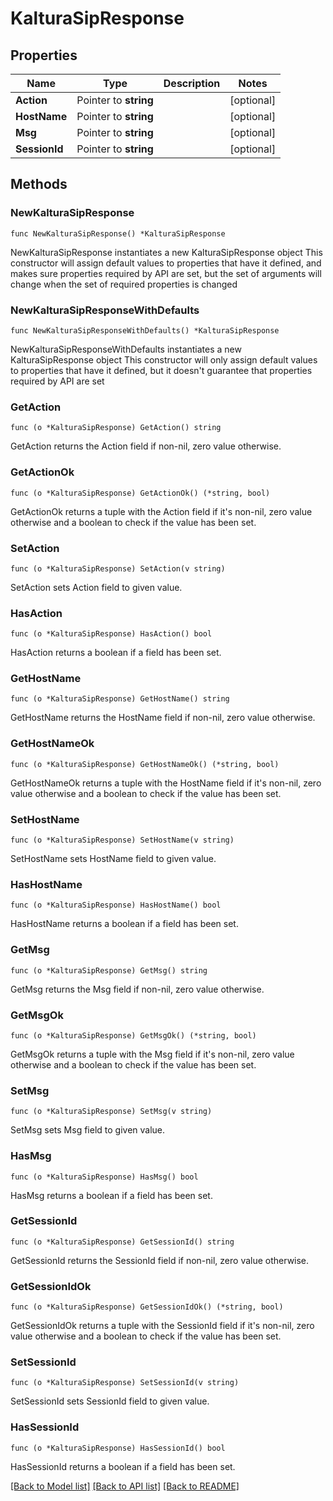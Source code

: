 # KalturaSipResponse

## Properties

Name | Type | Description | Notes
------------ | ------------- | ------------- | -------------
**Action** | Pointer to **string** |  | [optional] 
**HostName** | Pointer to **string** |  | [optional] 
**Msg** | Pointer to **string** |  | [optional] 
**SessionId** | Pointer to **string** |  | [optional] 

## Methods

### NewKalturaSipResponse

`func NewKalturaSipResponse() *KalturaSipResponse`

NewKalturaSipResponse instantiates a new KalturaSipResponse object
This constructor will assign default values to properties that have it defined,
and makes sure properties required by API are set, but the set of arguments
will change when the set of required properties is changed

### NewKalturaSipResponseWithDefaults

`func NewKalturaSipResponseWithDefaults() *KalturaSipResponse`

NewKalturaSipResponseWithDefaults instantiates a new KalturaSipResponse object
This constructor will only assign default values to properties that have it defined,
but it doesn't guarantee that properties required by API are set

### GetAction

`func (o *KalturaSipResponse) GetAction() string`

GetAction returns the Action field if non-nil, zero value otherwise.

### GetActionOk

`func (o *KalturaSipResponse) GetActionOk() (*string, bool)`

GetActionOk returns a tuple with the Action field if it's non-nil, zero value otherwise
and a boolean to check if the value has been set.

### SetAction

`func (o *KalturaSipResponse) SetAction(v string)`

SetAction sets Action field to given value.

### HasAction

`func (o *KalturaSipResponse) HasAction() bool`

HasAction returns a boolean if a field has been set.

### GetHostName

`func (o *KalturaSipResponse) GetHostName() string`

GetHostName returns the HostName field if non-nil, zero value otherwise.

### GetHostNameOk

`func (o *KalturaSipResponse) GetHostNameOk() (*string, bool)`

GetHostNameOk returns a tuple with the HostName field if it's non-nil, zero value otherwise
and a boolean to check if the value has been set.

### SetHostName

`func (o *KalturaSipResponse) SetHostName(v string)`

SetHostName sets HostName field to given value.

### HasHostName

`func (o *KalturaSipResponse) HasHostName() bool`

HasHostName returns a boolean if a field has been set.

### GetMsg

`func (o *KalturaSipResponse) GetMsg() string`

GetMsg returns the Msg field if non-nil, zero value otherwise.

### GetMsgOk

`func (o *KalturaSipResponse) GetMsgOk() (*string, bool)`

GetMsgOk returns a tuple with the Msg field if it's non-nil, zero value otherwise
and a boolean to check if the value has been set.

### SetMsg

`func (o *KalturaSipResponse) SetMsg(v string)`

SetMsg sets Msg field to given value.

### HasMsg

`func (o *KalturaSipResponse) HasMsg() bool`

HasMsg returns a boolean if a field has been set.

### GetSessionId

`func (o *KalturaSipResponse) GetSessionId() string`

GetSessionId returns the SessionId field if non-nil, zero value otherwise.

### GetSessionIdOk

`func (o *KalturaSipResponse) GetSessionIdOk() (*string, bool)`

GetSessionIdOk returns a tuple with the SessionId field if it's non-nil, zero value otherwise
and a boolean to check if the value has been set.

### SetSessionId

`func (o *KalturaSipResponse) SetSessionId(v string)`

SetSessionId sets SessionId field to given value.

### HasSessionId

`func (o *KalturaSipResponse) HasSessionId() bool`

HasSessionId returns a boolean if a field has been set.


[[Back to Model list]](../README.md#documentation-for-models) [[Back to API list]](../README.md#documentation-for-api-endpoints) [[Back to README]](../README.md)


